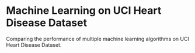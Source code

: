 # Machine Learning on UCI Heart Disease Dataset
Comparing the performance of multiple machine learning algorithms on UCI Heart Disease Dataset.
